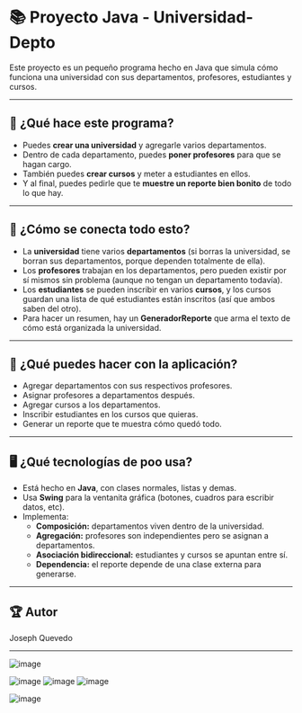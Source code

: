 
# 📚 Proyecto Java - Universidad-Depto

Este proyecto es un pequeño programa hecho en Java que simula cómo funciona una universidad con sus departamentos, profesores, estudiantes y cursos.  

---

## 🚀 ¿Qué hace este programa?

- Puedes **crear una universidad** y agregarle varios departamentos.
- Dentro de cada departamento, puedes **poner profesores** para que se hagan cargo.
- También puedes **crear cursos** y meter a estudiantes en ellos.
- Y al final, puedes pedirle que te **muestre un reporte bien bonito** de todo lo que hay.

---

## 🧩 ¿Cómo se conecta todo esto?

- La **universidad** tiene varios **departamentos** (si borras la universidad, se borran sus departamentos, porque dependen totalmente de ella).
- Los **profesores** trabajan en los departamentos, pero pueden existir por sí mismos sin problema (aunque no tengan un departamento todavía).
- Los **estudiantes** se pueden inscribir en varios **cursos**, y los cursos guardan una lista de qué estudiantes están inscritos (así que ambos saben del otro).
- Para hacer un resumen, hay un **GeneradorReporte** que arma el texto de cómo está organizada la universidad.

---

## 👀 ¿Qué puedes hacer con la aplicación?

- Agregar departamentos con sus respectivos profesores.
- Asignar profesores a departamentos después.
- Agregar cursos a los departamentos.
- Inscribir estudiantes en los cursos que quieras.
- Generar un reporte que te muestra cómo quedó todo.

---

## 🖥️ ¿Qué tecnologías de poo usa?

- Está hecho en **Java**, con clases normales, listas y demas.
- Usa **Swing** para la ventanita gráfica (botones, cuadros para escribir datos, etc).
- Implementa:
  - **Composición:** departamentos viven dentro de la universidad.
  - **Agregación:** profesores son independientes pero se asignan a departamentos.
  - **Asociación bidireccional:** estudiantes y cursos se apuntan entre sí.
  - **Dependencia:** el reporte depende de una clase externa para generarse.


---

## 🏆 Autor
 Joseph Quevedo

---
![image](https://github.com/user-attachments/assets/8a3c9cbe-277a-4ddb-9406-639790d46079)

![image](https://github.com/user-attachments/assets/38d2342c-89b0-4f54-ab61-26ce53ce3f09)
![image](https://github.com/user-attachments/assets/69a915b6-dc0c-4330-93fe-1d821a5223fb)
![image](https://github.com/user-attachments/assets/4ce68d84-96cd-46ff-ae13-843fe989315c)

![image](https://github.com/user-attachments/assets/1a24cbea-ef09-4183-a766-7955fae7901f)

